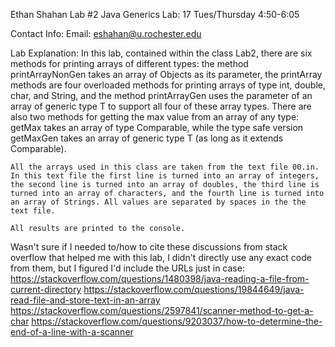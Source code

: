 Ethan Shahan Lab #2 Java Generics
Lab: 17 Tues/Thursday 4:50-6:05

Contact Info:
    Email: eshahan@u.rochester.edu

Lab Explanation:
    In this lab, contained within the class Lab2, there are six methods for printing arrays of different types: the method printArrayNonGen takes an array of Objects as its parameter, the printArray methods are four overloaded methods for printing arrays of type int, double, char, and String, and the method printArrayGen uses the parameter of an array of generic type T to support all four of these array types. There are also two methods for getting the max value from an array of any type: getMax takes an array of type Comparable, while the type safe version getMaxGen takes an array of generic type T (as long as it extends Comparable).

    All the arrays used in this class are taken from the text file 00.in. In this text file the first line is turned into an array of integers, the second line is turned into an array of doubles, the third line is turned into an array of characters, and the fourth line is turned into an array of Strings. All values are separated by spaces in the the text file.

    All results are printed to the console.

Wasn't sure if I needed to/how to cite these discussions from stack overflow that helped me with this lab, I didn't directly use any exact code from them, but I figured I'd include the URLs just in case:
https://stackoverflow.com/questions/1480398/java-reading-a-file-from-current-directory
https://stackoverflow.com/questions/19844649/java-read-file-and-store-text-in-an-array
https://stackoverflow.com/questions/2597841/scanner-method-to-get-a-char
https://stackoverflow.com/questions/9203037/how-to-determine-the-end-of-a-line-with-a-scanner


